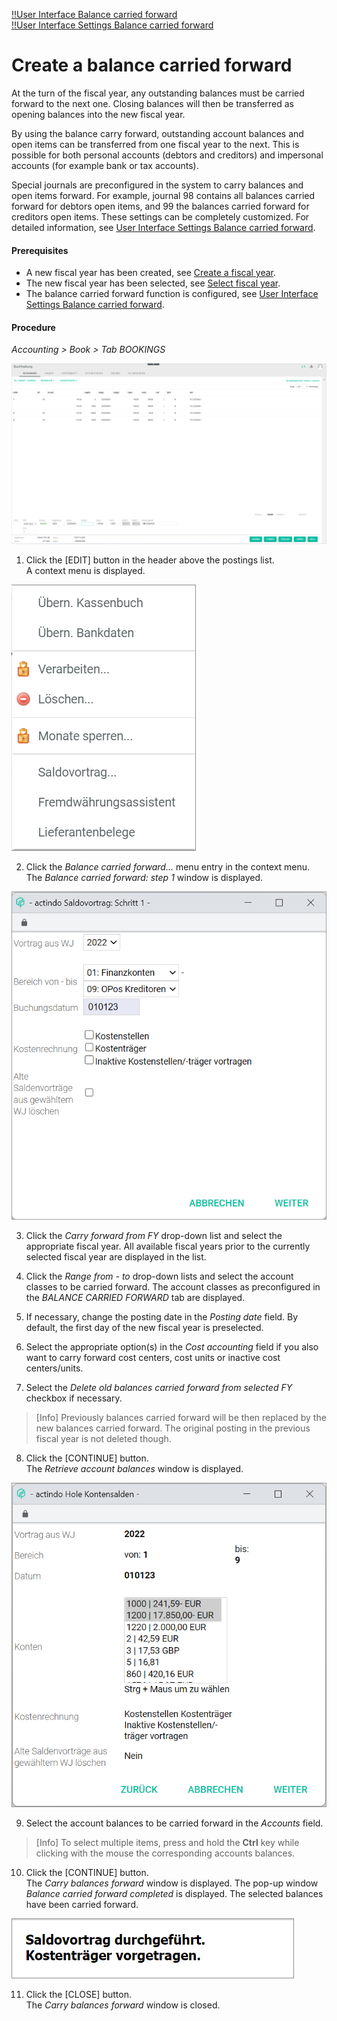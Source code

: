 [!!User Interface Balance carried forward](../UserInterface/01_Book.md#balance-carried-forward)  
[!!User Interface Settings Balance carried forward](../UserInterface/02h_BalanceCarriedForward.md)  


# Create a balance carried forward

At the turn of the fiscal year, any outstanding balances must be carried forward to the next one. Closing balances will then be transferred as opening balances into the new fiscal year.

By using the balance carry forward, outstanding account balances and open items can be transferred from one fiscal year to the next. This is possible for both personal accounts (debtors and creditors) and impersonal accounts (for example bank or tax accounts).

Special journals are preconfigured in the system to carry balances and open items forward. For example, journal 98 contains all balances carried forward for debtors open items, and 99 the balances carried forward for creditors open items. These settings can be completely customized. For detailed information, see [User Interface Settings Balance carried forward](../UserInterface/02h_BalanceCarriedForward.md).

#### Prerequisites

- A new fiscal year has been created, see [Create a fiscal year](../Integration04_ManageFiscalYear.md#create-a-fiscal-year).
- The new fiscal year has been selected, see [Select fiscal year](./01_SelectFiscalYear.md).
- The balance carried forward function is configured, see [User Interface Settings Balance carried forward](../UserInterface/02h_BalanceCarriedForward.md).

#### Procedure

*Accounting > Book > Tab BOOKINGS*

![Postings](../../Assets/Screenshots/RetailSuiteAccounting/Book/Bookings/Bookings.png "[Postings]")

1. Click the [EDIT] button in the header above the postings list.  
A context menu is displayed.

  ![Edit](../../Assets/Screenshots/RetailSuiteAccounting/Book/Edit.png "[Edit]")

2. Click the *Balance carried forward...* menu entry in the context menu.     
  The *Balance carried forward: step 1* window is displayed.

  ![Balance carried forward: step 1](../../Assets/Screenshots/RetailSuiteAccounting/Book/BalanceCarriedForward01.png "[Balance carried forward: step 1]")  

  [comment]: <> (The *Cost accounting* field is displayed only when cost centers and/or cost units have been created in the fiscal year from which the balance is carried forward.)

3. Click the *Carry forward from FY* drop-down list and select the appropriate fiscal year. All available fiscal years prior to the currently selected fiscal year are displayed in the list.

4. Click the *Range from - to* drop-down lists and select the account classes to be carried forward. The account classes as preconfigured in the *BALANCE CARRIED FORWARD* tab are displayed.

5. If necessary, change the posting date in the *Posting date* field. By default, the first day of the new fiscal year is preselected.

6. Select the appropriate option(s) in the *Cost accounting* field if you also want to carry forward cost centers, cost units or inactive cost centers/units.

7. Select the *Delete old balances carried forward from selected FY* checkbox if necessary.

  > [Info] Previously balances carried forward will be then replaced by the new balances carried forward. The original posting in the previous fiscal year is not deleted though.

[comment]: <> (Was genau passiert dann? Wird empfohlen, das zu machen? Oder könnte das Probleme geben, weil Daten gelöscht werden? Weitere Info notwendig. -> Die ursprüngliche Buchung wird nicht gelöscht, nur die Buchung, die als Saldovortrag, also im Journal 98, angezeigt wird. Der neue Saldovortrag wird dann angezeigt.)

8. Click the [CONTINUE] button.  
The *Retrieve account balances* window is displayed.

  ![Retrieve account balances](../../Assets/Screenshots/RetailSuiteAccounting/Book/RetrieveAccountBalances.png "[Retrieve account balances]")


9. Select the account balances to be carried forward in the *Accounts* field.

  > [Info] To select multiple items, press and hold the **Ctrl** key while clicking with the mouse the corresponding accounts balances.

10. Click the [CONTINUE] button.  
The *Carry balances forward* window is displayed. The pop-up window *Balance carried forward completed* is displayed. The selected balances have been carried forward.

  ![Balance carried forward completed](../../Assets/Screenshots/RetailSuiteAccounting/Book/BalanceCarriedForwardCompleted02.png "[Balance carried forward completed]")

  [comment]: <> (Wenn keine Kostenrechnung vorgetragen, pop-window zeigt nur Saldovortrag durchgeführt an. S. Screenshot BalanceCarriedForwardCompleted01. Welches verwenden?)

11. Click the [CLOSE] button.  
The *Carry balances forward* window is closed.
